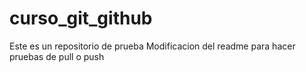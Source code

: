 # curso_git_github
Este es un repositorio de prueba
Modificacion del readme para hacer pruebas de pull o push
